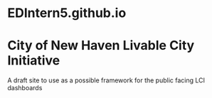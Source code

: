 # EDIntern5.github.io
<h1>City of New Haven Livable City Initiative</h1>
A draft site to use as a possible framework for the public facing LCI dashboards<br>
